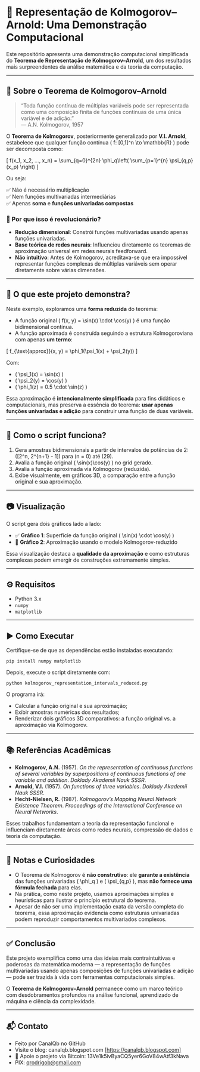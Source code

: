 # 🧠 Representação de Kolmogorov–Arnold: Uma Demonstração Computacional

Este repositório apresenta uma demonstração computacional simplificada do **Teorema de Representação de Kolmogorov–Arnold**, um dos resultados mais surpreendentes da análise matemática e da teoria da computação.

---

## 📌 Sobre o Teorema de Kolmogorov–Arnold

> “Toda função contínua de múltiplas variáveis pode ser representada como uma composição finita de funções contínuas de uma única variável e de adição.”  
> — A.N. Kolmogorov, 1957

O **Teorema de Kolmogorov**, posteriormente generalizado por **V.I. Arnold**, estabelece que qualquer função contínua \( f: [0,1]^n \to \mathbb{R} \) pode ser decomposta como:

\[
f(x_1, x_2, ..., x_n) = \sum_{q=0}^{2n} \phi_q\left( \sum_{p=1}^{n} \psi_{q,p}(x_p) \right)
\]

Ou seja:

✅ Não é necessário multiplicação  
✅ Nem funções multivariadas intermediárias  
✅ Apenas **soma** e **funções univariadas compostas**

### 🌟 Por que isso é revolucionário?

- **Redução dimensional**: Constrói funções multivariadas usando apenas funções univariadas.
- **Base teórica de redes neurais**: Influenciou diretamente os teoremas de aproximação universal em redes neurais feedforward.
- **Não intuitivo**: Antes de Kolmogorov, acreditava-se que era impossível representar funções complexas de múltiplas variáveis sem operar diretamente sobre várias dimensões.

---

## 🎯 O que este projeto demonstra?

Neste exemplo, exploramos uma **forma reduzida** do teorema:

- A função original \( f(x, y) = \sin(x) \cdot \cos(y) \) é uma função bidimensional contínua.
- A função aproximada é construída seguindo a estrutura Kolmogoroviana com apenas **um termo**:

\[
f_{\text{approx}}(x, y) = \phi_1(\psi_1(x) + \psi_2(y))
\]

Com:
- \( \psi_1(x) = \sin(x) \)
- \( \psi_2(y) = \cos(y) \)
- \( \phi_1(z) = 0.5 \cdot \sin(z) \)

Essa aproximação é **intencionalmente simplificada** para fins didáticos e computacionais, mas preserva a essência do teorema: **usar apenas funções univariadas e adição** para construir uma função de duas variáveis.

---

## 🧪 Como o script funciona?

1. Gera amostras bidimensionais a partir de intervalos de potências de 2: \([2^n, 2^{n+1} - 1]\) para \(n = 0\) até \(29\).
2. Avalia a função original \( \sin(x)\cos(y) \) no grid gerado.
3. Avalia a função aproximada via Kolmogorov (reduzida).
4. Exibe visualmente, em gráficos 3D, a comparação entre a função original e sua aproximação.

---

## 📷 Visualização

O script gera dois gráficos lado a lado:

- ✅ **Gráfico 1**: Superfície da função original \( \sin(x) \cdot \cos(y) \)
- 🔁 **Gráfico 2**: Aproximação usando o modelo Kolmogorov-reduzido

Essa visualização destaca a **qualidade da aproximação** e como estruturas complexas podem emergir de construções extremamente simples.

---

## ⚙️ Requisitos

- Python 3.x
- `numpy`
- `matplotlib` 

--- 

## ▶️ Como Executar

Certifique-se de que as dependências estão instaladas executando:

`pip install numpy matplotlib`

Depois, execute o script diretamente com:

`python kolmogorov_representation_intervals_reduced.py`

O programa irá:

- Calcular a função original e sua aproximação;
- Exibir amostras numéricas dos resultados;
- Renderizar dois gráficos 3D comparativos: a função original vs. a aproximação via Kolmogorov.

---

## 📚 Referências Acadêmicas

- **Kolmogorov, A.N.** (1957). *On the representation of continuous functions of several variables by superpositions of continuous functions of one variable and addition*. *Doklady Akademii Nauk SSSR*.
- **Arnold, V.I.** (1957). *On functions of three variables*. *Doklady Akademii Nauk SSSR*.
- **Hecht-Nielsen, R.** (1987). *Kolmogorov’s Mapping Neural Network Existence Theorem*. *Proceedings of the International Conference on Neural Networks*.

Esses trabalhos fundamentam a teoria da representação funcional e influenciam diretamente áreas como redes neurais, compressão de dados e teoria da computação.

---

## 🧩 Notas e Curiosidades

- O Teorema de Kolmogorov é **não construtivo**: ele **garante a existência** das funções univariadas \( \phi_q \) e \( \psi_{q,p} \), mas **não fornece uma fórmula fechada** para elas.
- Na prática, como neste projeto, usamos aproximações simples e heurísticas para ilustrar o princípio estrutural do teorema.
- Apesar de não ser uma implementação exata da versão completa do teorema, essa aproximação evidencia como estruturas univariadas podem reproduzir comportamentos multivariados complexos.

---

## ✅ Conclusão

Este projeto exemplifica como uma das ideias mais contraintuitivas e poderosas da matemática moderna — a representação de funções multivariadas usando apenas composições de funções univariadas e adição — pode ser trazida à vida com ferramentas computacionais simples.

O **Teorema de Kolmogorov–Arnold** permanece como um marco teórico com desdobramentos profundos na análise funcional, aprendizado de máquina e ciência da complexidade.

---

  
## 📬 Contato

* Feito por CanalQb no GitHub 
* Visite o blog: canalqb.blogspot.com [https://canalqb.blogspot.com]
* 💸 Apoie o projeto via Bitcoin: 13Ve1k5ivByaCQ5yer6GoV84wAtf3kNava
* PIX: qrodrigob@gmail.com
